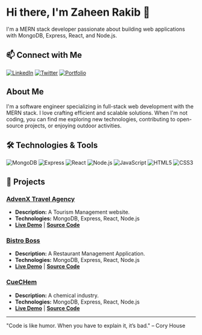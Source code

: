# Hi there, I'm Zaheen Rakib 👋

I'm a MERN stack developer passionate about building web applications with MongoDB, Express, React, and Node.js.

## 📫 Connect with Me

[![LinkedIn](https://img.shields.io/badge/-LinkedIn-0077B5?style=flat-square&logo=linkedin&logoColor=white)](https://www.linkedin.com/in/zaheenrakib/)
[![Twitter](https://img.shields.io/badge/-Twitter-1DA1F2?style=flat-square&logo=twitter&logoColor=white)](https://twitter.com/zaheenrakib)
[![Portfolio](https://img.shields.io/badge/-Portfolio-000?style=flat-square&logo=portfolio&logoColor=white)](https://zaheenrakib.com)

## About Me

I'm a software engineer specializing in full-stack web development with the MERN stack. I love crafting efficient and scalable solutions. When I'm not coding, you can find me exploring new technologies, contributing to open-source projects, or enjoying outdoor activities.

## 🛠 Technologies & Tools

![MongoDB](https://img.shields.io/badge/-MongoDB-4ea94b?style=flat-square&logo=mongodb&logoColor=white)
![Express](https://img.shields.io/badge/-Express-black?style=flat-square&logo=express&logoColor=white)
![React](https://img.shields.io/badge/-React-61DAFB?style=flat-square&logo=react&logoColor=white)
![Node.js](https://img.shields.io/badge/-Node.js-339933?style=flat-square&logo=node.js&logoColor=white)
![JavaScript](https://img.shields.io/badge/-JavaScript-F7DF1E?style=flat-square&logo=javascript&logoColor=black)
![HTML5](https://img.shields.io/badge/-HTML5-E34F26?style=flat-square&logo=html5&logoColor=white)
![CSS3](https://img.shields.io/badge/-CSS3-1572B6?style=flat-square&logo=css3&logoColor=white)


## 🚀 Projects

### [AdvenX Travel Agency](https://tourism-management-52d9d.web.app)
- **Description:** A Tourism Management website.
- **Technologies:** MongoDB, Express, React, Node.js
- **[Live Demo](https://tourism-management-52d9d.web.app)** | **[Source Code](https://github.com/programming-hero-web-course-4/B9A10-client-side-zaheenrakib)**

### [Bistro Boss](https://bistro-boss-da37b.web.app)
- **Description:** A Restaurant Management Application.
- **Technologies:** MongoDB, Express, React, Node.js
- **[Live Demo](https://bistro-boss-da37b.web.app)** | **[Source Code](https://github.com/zaheenrakib/Bistro-Boss-Client)**

### [CueCHem](https://cuechem.vercel.app)
- **Description:** A chemical industry.
- **Technologies:** MongoDB, Express, React, Node.js
- **[Live Demo](https://cuechem.vercel.app)** | **[Source Code](https://github.com/zaheenrakib/CueChem-Center)**

---

"Code is like humor. When you have to explain it, it’s bad." – Cory House


